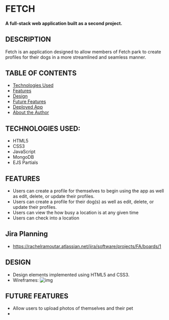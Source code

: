# FETCH 

#### A full-stack web application built as a second project. 


## DESCRIPTION 
Fetch is an application designed to allow members of Fetch park to create profiles for their dogs in a more streamlined and seamless manner. 

## TABLE OF CONTENTS
* [Technologies Used](#technologiesused)
* [Features](#features)
* [Design](#design)
* [Future Features](#futurefeatures)
* [Deployed App](#deployment)
* [About the Author](#author)

## <a name="technologiesused"></a>TECHNOLOGIES USED: 
* HTML5 
* CSS3 
* JavaScript 
* MongoDB 
* EJS Partials 

## <a name="features"></a>FEATURES
* Users can create a profile for themselves to begin using the app as well as edit, delete, or update their profiles.
* Users can create a profile for their dog(s) as well as edit, delete, or update their profiles. 
* Users can view the how busy a location is at any given time 
* Users can check into a location 

## Jira Planning 
* https://rachelramoutar.atlassian.net/jira/software/projects/FA/boards/1

## <a name="design"></a>DESIGN
* Design elements implemented using HTML5 and CSS3.
* Wireframes: 
![img](/public/imgs/FetchAppWireframe.png)

## <a name="futurefeatures"></a>FUTURE FEATURES
* Allow users to upload photos of themselves and their pet
* 

